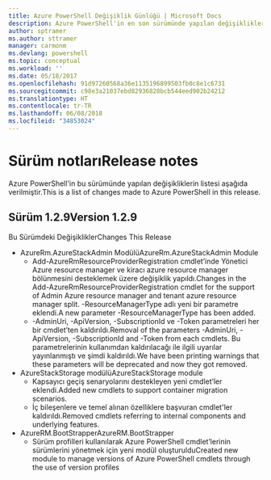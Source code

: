 ```yaml
---
title: Azure PowerShell Değişiklik Günlüğü | Microsoft Docs
description: Azure PowerShell'in en son sürümünde yapılan değişikliklerin geçmişi aşağıda verilmiştir.
author: sptramer
ms.author: sttramer
manager: carmonm
ms.devlang: powershell
ms.topic: conceptual
ms.workload: ''
ms.date: 05/18/2017
ms.openlocfilehash: 91d97260568a36e1135196899503fb0c8e1c6731
ms.sourcegitcommit: c98e3a21037ebd82936828bcb544eed902b24212
ms.translationtype: HT
ms.contentlocale: tr-TR
ms.lasthandoff: 06/08/2018
ms.locfileid: "34853024"
---
```

# <a name="release-notes"></a><span data-ttu-id="6d95e-103">Sürüm notları</span><span class="sxs-lookup"><span data-stu-id="6d95e-103">Release notes</span></span>

<span data-ttu-id="6d95e-104">Azure PowerShell'in bu sürümünde yapılan değişikliklerin listesi aşağıda verilmiştir.</span><span class="sxs-lookup"><span data-stu-id="6d95e-104">This is a list of changes made to Azure PowerShell in this release.</span></span>

## <a name="version-129"></a><span data-ttu-id="6d95e-105">Sürüm 1.2.9</span><span class="sxs-lookup"><span data-stu-id="6d95e-105">Version 1.2.9</span></span>

<span data-ttu-id="6d95e-106">Bu Sürümdeki Değişiklikler</span><span class="sxs-lookup"><span data-stu-id="6d95e-106">Changes This Release</span></span>

* <span data-ttu-id="6d95e-107">AzureRm.AzureStackAdmin Modülü</span><span class="sxs-lookup"><span data-stu-id="6d95e-107">AzureRm.AzureStackAdmin Module</span></span>
    + <span data-ttu-id="6d95e-108">Add-AzureRmResourceProviderRegistration cmdlet’inde Yönetici Azure resource manager ve kiracı azure resource manager bölünmesini desteklemek üzere değişiklik yapıldı.</span><span class="sxs-lookup"><span data-stu-id="6d95e-108">Changes in the Add-AzureRmResourceProviderRegistration cmdlet for the support of Admin Azure resource manager and tenant azure resource manager split.</span></span> <span data-ttu-id="6d95e-109">-ResourceManagerType adlı yeni bir parametre eklendi.</span><span class="sxs-lookup"><span data-stu-id="6d95e-109">A new parameter -ResourceManagerType has been added.</span></span>
    + <span data-ttu-id="6d95e-110">-AdminUri, -ApiVersion, -SubscriptionId ve -Token parametreleri her bir cmdlet’ten kaldırıldı.</span><span class="sxs-lookup"><span data-stu-id="6d95e-110">Removal of the parameters -AdminUri, -ApiVersion, -SubscriptionId and -Token from each cmdlets.</span></span> <span data-ttu-id="6d95e-111">Bu parametrelerinin kullanımdan kaldırılacağı ile ilgili uyarılar yayınlanmıştı ve şimdi kaldırıldı.</span><span class="sxs-lookup"><span data-stu-id="6d95e-111">We have been printing warnings that these parameters will be deprecated and now they got removed.</span></span>
* <span data-ttu-id="6d95e-112">AzureStackStorage modülü</span><span class="sxs-lookup"><span data-stu-id="6d95e-112">AzureStackStorage module</span></span>
    + <span data-ttu-id="6d95e-113">Kapsayıcı geçiş senaryolarını destekleyen yeni cmdlet’ler eklendi.</span><span class="sxs-lookup"><span data-stu-id="6d95e-113">Added new cmdlets to support container migration scenarios.</span></span>
    + <span data-ttu-id="6d95e-114">İç bileşenlere ve temel alınan özelliklere başvuran cmdlet'ler kaldırıldı.</span><span class="sxs-lookup"><span data-stu-id="6d95e-114">Removed cmdlets referring to internal components and underlying features.</span></span>
* <span data-ttu-id="6d95e-115">AzureRM.BootStrapper</span><span class="sxs-lookup"><span data-stu-id="6d95e-115">AzureRM.BootStrapper</span></span>
    + <span data-ttu-id="6d95e-116">Sürüm profilleri kullanılarak Azure PowerShell cmdlet’lerinin sürümlerini yönetmek için yeni modül oluşturuldu</span><span class="sxs-lookup"><span data-stu-id="6d95e-116">Created new module to manage versions of Azure PowerShell cmdlets through the use of version profiles</span></span>